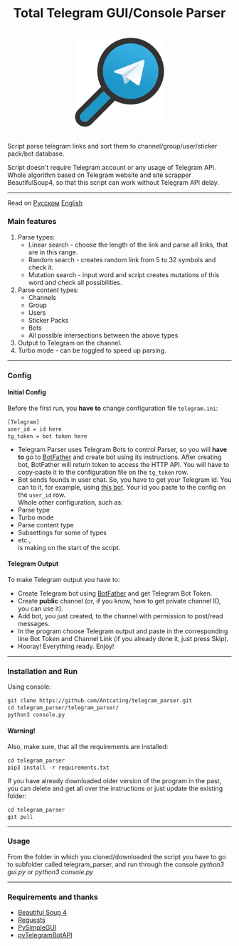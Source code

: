 # <p align="center">Total Telegram GUI/Console Parser
# <p align="center"><img src="icon.png" alt="drawing" width="200"/>
Script parse telegram links and sort them to channel/group/user/sticker pack/bot database.


Script doesn't require Telegram account or any usage of Telegram API. Whole algorithm based on Telegram website and site scrapper BeautifulSoup4, so that this script can work without Telegram API delay.

---

Read on [Русском](https://github.com/Antcating/telegram_parser/blob/main/README_ru.md)  [English](https://github.com/Antcating/telegram_parser/blob/main/README_ru.md)

### Main features


1. Parse types:
   * Linear search - choose the length of the link and parse all links, that are in this range.
   * Random search - creates random link from 5 to 32 symbols and check it.
   * Mutation search - input word and script creates mutations of this word and check all possibilities. 
2. Parse content types:
   * Channels
   * Group
   * Users
   * Sticker Packs
   * Bots
   * All possible intersections between the above types
3. Output to Telegram on the channel. 
4. Turbo mode - can be toggled to speed up parsing. 

---

### Config

#### Initial Config
Before the first run, you **have to** change configuration file `telegram.ini`:
```
[Telegram]
user_id = id here
tg_token = bot token here
```
* Telegram Parser uses Telegram Bots to control Parser, so you will **have to** go to [BotFather](https://t.me/BotFather) and create bot using its instructions. After creating bot, BotFather will return token to access the HTTP API. You will have to copy-paste it to the configuration file on the `tg_token` row.
* Bot sends founds in user chat. So, you have to get your Telegram id. You can to it, for example, using [this bot](https://t.me/userinfobot). Your id you paste to the config on the `user_id` row. <br />
Whole other configuration, such as:
* Parse type
* Turbo mode
* Parse content type
* Subsettings for some of types
* etc., <br />
is making on the start of the script.


#### Telegram Output
To make Telegram output you have to: <br />
- Create Telegram bot using [BotFather](https://t.me/BotFather) and get Telegram Bot Token.
- Create **public** channel (or, if you know, how to get private channel ID, you can use it). 
- Add bot, you just created, to the channel with permission to post/read messages. 
- In the program choose Telegram output and paste in the corresponding line Bot Token and Channel Link (if you already done it, just press Skip).   
- Hooray! Everything ready. Enjoy!


---

### Installation and Run
Using console:<br />
```
git clone https://github.com/Antcating/telegram_parser.git
cd telegram_parser/telegram_parser/
python3 console.py
```
#### Warning!
Also, make sure, that all the requirements are installed:
```
cd telegram_parser
pip3 install -r requirements.txt
```
If you have already downloaded older version of the program in the past, you can delete and get all over the instructions or just update the existing folder:
```
cd telegram_parser
git pull
```

---

### Usage
From the folder in which you cloned/downloaded the script you have to go to subfolder called telegram_parser, and run through the console _python3 gui.py_ or _python3 console.py_

---

### Requirements and thanks 
* [Beautiful Soup 4](https://www.crummy.com/software/BeautifulSoup/)
* [Requests](https://docs.python-requests.org/en/master/)
* [PySimpleGUI](https://github.com/PySimpleGUI/PySimpleGUI)
* [pyTelegramBotAPI](https://github.com/eternnoir/pyTelegramBotAPI)
